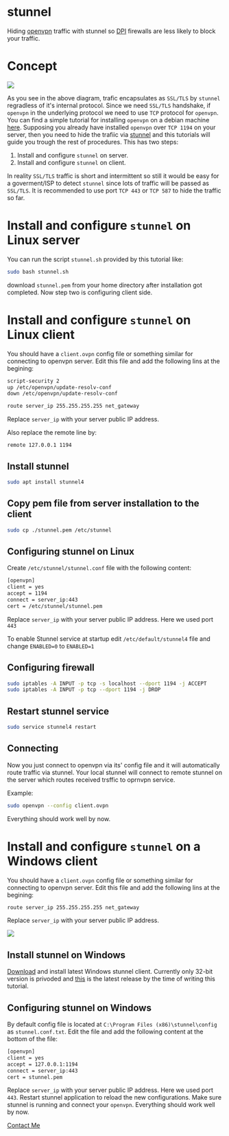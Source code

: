 # stunnel
Hiding [openvpn](https://en.wikipedia.org/wiki/OpenVPN) traffic with stunnel so [DPI](https://en.wikipedia.org/wiki/Deep_packet_inspection) firewalls are less likely to block your traffic.

# Concept

<img src="./assets/img/diagram.png">

As you see in the above diagram, trafic encapsulates as `SSL/TLS` by `stunnel` regradless of it's internal protocol. Since we need `SSL/TLS` handshake, if `openvpn` in the underlying protocol we need to use `TCP` protocol for `openvpn`.
You can find a simple tutorial for installing `openvpn` on a debian machine [here](https://github.com/Xaqron/openvpn).
Supposing you already have installed `openvpn` over `TCP 1194` on your server, then you need to hide the trafiic via [stunnel](https://www.stunnel.org) and this tutorials will guide you trough the rest of procedures.
This has two steps:
1) Install and configure `stunnel` on server.
2) Install and configure `stunnel` on client.

In reality `SSL/TLS` traffic is short and intermittent so still it would be easy for a goverment/ISP to detect `stunnel` since lots of traffic will be passed as `SSL/TLS`. It is recommended to use port `TCP 443` or `TCP 587` to hide the traffic so far.

# Install and configure `stunnel` on Linux server

You can run the script `stunnel.sh` provided by this tutorial like:
```bash
sudo bash stunnel.sh
```
download `stunnel.pem` from your home directory after installation got completed.
Now step two is configuring client side.

# Install and configure `stunnel` on Linux client

You should have a `client.ovpn` config file or something similar for connecting to openvpn server.
Edit this file and add the following lins at the begining:

```bash
script-security 2
up /etc/openvpn/update-resolv-conf
down /etc/openvpn/update-resolv-conf

route server_ip 255.255.255.255 net_gateway
```

Replace `server_ip` with your server public IP address.

Also replace the remote line by:

```remote 127.0.0.1 1194```

## Install stunnel

```bash
sudo apt install stunnel4
```

## Copy pem file from server installation to the client

```bash
sudo cp ./stunnel.pem /etc/stunnel
```

## Configuring stunnel on Linux

Create `/etc/stunnel/stunnel.conf` file with the following content:

```bash
[openvpn]
client = yes
accept = 1194
connect = server_ip:443
cert = /etc/stunnel/stunnel.pem
```

Replace `server_ip` with your server public IP address. Here we used port `443`

To enable Stunnel service at startup edit `/etc/default/stunnel4` file and change `ENABLED=0` to `ENABLED=1`

## Configuring firewall

```bash
sudo iptables -A INPUT -p tcp -s localhost --dport 1194 -j ACCEPT
sudo iptables -A INPUT -p tcp --dport 1194 -j DROP
```

## Restart stunnel service

```bash
sudo service stunnel4 restart
```

## Connecting

Now you just connect to openvpn via its' config file and it will automatically route traffic via stunnel. Your local stunnel will connect to remote stunnel on the server which routes received trsffic to oprnvpn service.

Example:

```bash
sudo openvpn --config client.ovpn
```

Everything should work well by now.

# Install and configure `stunnel` on a Windows client

You should have a `client.ovpn` config file or something similar for connecting to openvpn server.
Edit this file and add the following lins at the begining:

```bash
route server_ip 255.255.255.255 net_gateway
```

Replace `server_ip` with your server public IP address.

<img src="./assets/img/windows-tray.png">

## Install stunnel on Windows

[Download](https://www.stunnel.org/downloads.html) and install latest Windows stunnel client. Currently only 32-bit version is privoded and [this](https://www.stunnel.org/downloads/stunnel-5.44-win32-installer.exe) is the latest release by the time of writing this tutorial.

## Configuring stunnel on Windows

By default config file is located at `C:\Program Files (x86)\stunnel\config` as `stunnel.conf.txt`. Edit the file and add the following content at the bottom of the file:

```bash
[openvpn]
client = yes
accept = 127.0.0.1:1194
connect = server_ip:443
cert = stunnel.pem
```

Replace `server_ip` with your server public IP address. Here we used port `443`. Restart stunnel application to reload the new configurations.
Make sure stunnel is running and connect your `openvpn`. Everything should work well by now.

[Contact Me](https://twitter.com/xaqron)
